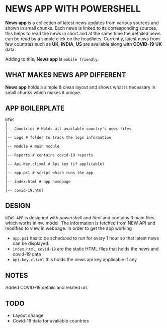 #  NEWS APP WITH POWERSHELL

**News app** is a collection of latest news updates from various sources and shown in small chunks. Each news is linked to its corresponding sources, this helps to read the news in short and at the same time the detailed news can be read by a simple click on the headlines. Currently, latest news from few countries such as **UK**, **INDIA**, **US** are available along with **COVID-19** **UK** data.

Adding to this, **News app** is `mobile friendly`.

## WHAT MAKES NEWS APP DIFFERENT

**News app** holds a simple & clean layout and shows what is necessary in small chunks which makes it unique.

## APP BOILERPLATE

    NEWS
    |
    |-- Countries # Holds all available country's news files
    |
    |-- Logs # folder to track the logs information
    |
    |-- Module # main module
    |
    |-- Reports # contains covid-19 reports
    |
    |-- Api-Key.clixml # Api key (if applicable)
    |
    |-- app.ps1 # script which runs the app
    |
    |-- index.html # app homepage
    |
    |-- covid-19.html

## DESIGN

`NEWS APP` is designed with *powershell* and *html* and contains 3 main files which works in `MVC` model. The information is fetched from NEW API and modified to view in webpage. In order to get the app working

- `app.ps1` has to be scheduled to run for every 1 hour so that latest news can be displayed.
- `index.html`, `covid-19` are the static HTML files that holds the news and covid-19 data
- `Api-key.clixml` this holds the news api key applicable if any

## NOTES

Added COVID-19 details and related url.

## TODO

- Layout change
- Covid-19 data for available countries
